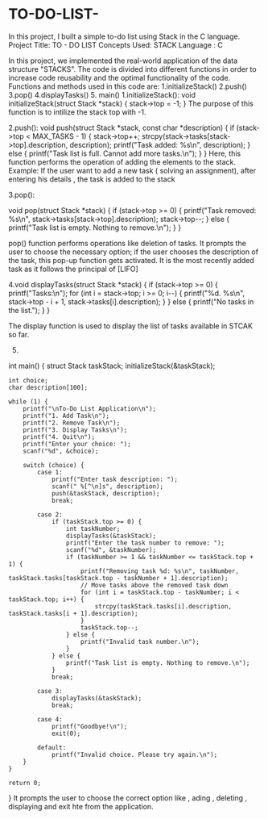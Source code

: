 # TO-DO-LIST-
In this project, I built a simple to-do list using Stack in the C language.
Project Title: TO - DO LIST 
Concepts Used: STACK
Language : C

In this project, we implemented the real-world application of the data structure "STACKS". 
The code is divided into different functions in order to increase code reusability and the optimal functionality of the code.
Functions and methods used in this code are:
           1.initializeStack()
           2.push()
           3.pop()
           4.displayTasks()
           5. main()
1.initializeStack():
    void initializeStack(struct Stack *stack)
     {
       stack->top = -1;
     }
The purpose of this function is to intilize the stack top with -1.

2.push():
void push(struct Stack *stack, const char *description)
 {
    if (stack->top < MAX_TASKS - 1) {
        stack->top++;
        strcpy(stack->tasks[stack->top].description, description);
        printf("Task added: %s\n", description);
    } else {
printf("Task list is full. Cannot add more tasks.\n");
    }
}
Here, this function performs the operation of adding the elements to the stack.
Example: If the user want to add a new task ( solving an assignment), after entering his details , the task is added to the stack

3.pop():

void pop(struct Stack *stack)
 {
    if (stack->top >= 0) {
        printf("Task removed: %s\n", stack->tasks[stack->top].description);
        stack->top--;
    } else {
printf("Task list is empty. Nothing to remove.\n");
    }
}

pop() function performs operations like deletion of tasks. It prompts the user to choose the necessary option; if the user chooses the description of the task, this pop-up function gets activated.
It is the most recently added task as it follows the principal of [LIFO]

4.void displayTasks(struct Stack *stack) {
    if (stack->top >= 0) {
        printf("Tasks:\n");
        for (int i = stack->top; i >= 0; i--) {
            printf("%d. %s\n", stack->top - i + 1, stack->tasks[i].description);
        }
    } else {
        printf("No tasks in the list.");
    }
}

The display function is used to display the list of tasks available in STCAK so far.

5.
int main() {
    struct Stack taskStack;
    initializeStack(&taskStack);

    int choice;
    char description[100];

    while (1) {
        printf("\nTo-Do List Application\n");
        printf("1. Add Task\n");
        printf("2. Remove Task\n");
        printf("3. Display Tasks\n");
        printf("4. Quit\n");
        printf("Enter your choice: ");
        scanf("%d", &choice);

        switch (choice) {
            case 1:
                printf("Enter task description: ");
                scanf(" %[^\n]s", description);
                push(&taskStack, description);
                break;

            case 2:
                if (taskStack.top >= 0) {
                    int taskNumber;
                    displayTasks(&taskStack);
                    printf("Enter the task number to remove: ");
                    scanf("%d", &taskNumber);
                    if (taskNumber >= 1 && taskNumber <= taskStack.top + 1) {
                        printf("Removing task %d: %s\n", taskNumber, taskStack.tasks[taskStack.top - taskNumber + 1].description);
                        // Move tasks above the removed task down
                        for (int i = taskStack.top - taskNumber; i < taskStack.top; i++) {
                            strcpy(taskStack.tasks[i].description, taskStack.tasks[i + 1].description);
                        }
                        taskStack.top--;
                    } else {
                        printf("Invalid task number.\n");
                    }
                } else {
                    printf("Task list is empty. Nothing to remove.\n");
                }
                break;

            case 3:
                displayTasks(&taskStack);
                break;

            case 4:
                printf("Goodbye!\n");
                exit(0);

            default:
                printf("Invalid choice. Please try again.\n");
        }
    }

    return 0;
}
It prompts the user to choose the correct option like , ading , deleting , displaying and exit hte from the application.
